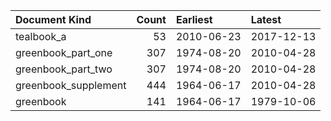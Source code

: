 | Document Kind        |   Count | Earliest   | Latest     |
|:---------------------|--------:|:-----------|:-----------|
| tealbook_a           |      53 | 2010-06-23 | 2017-12-13 |
| greenbook_part_one   |     307 | 1974-08-20 | 2010-04-28 |
| greenbook_part_two   |     307 | 1974-08-20 | 2010-04-28 |
| greenbook_supplement |     444 | 1964-06-17 | 2010-04-28 |
| greenbook            |     141 | 1964-06-17 | 1979-10-06 |